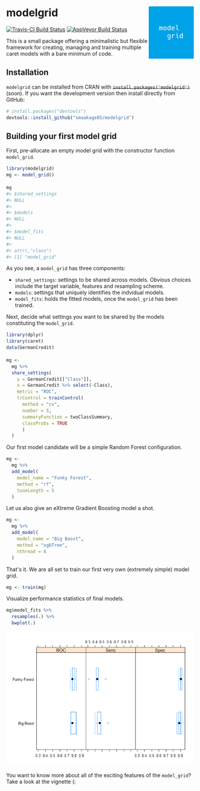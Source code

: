 
<!-- README.md is generated from README.Rmd. Please edit that file -->
modelgrid <img src="man/figures/mglogo.png" align="right" />
============================================================

[![Travis-CI Build Status](https://travis-ci.org/smaakage85/modelgrid.svg?branch=master)](https://travis-ci.org/smaakage85/modelgrid) [![AppVeyor Build Status](https://ci.appveyor.com/api/projects/status/github/smaakage85/modelgrid?branch=master&svg=true)](https://ci.appveyor.com/project/smaakage85/modelgrid)

This is a small package offering a minimalistic but flexible framework for creating, managing and training multiple caret models with a bare minimum of code.

Installation
------------

`modelgrid` can be installed from CRAN with ~~`install.packages('modelgrid')`~~ (soon). If you want the development version then install directly from GitHub:

``` r
# install.packages("devtools")
devtools::install_github("smaakage85/modelgrid")
```

Building your first model grid
------------------------------

First, pre-allocate an empty model grid with the constructor function `model_grid`.

``` r
library(modelgrid)
mg <- model_grid()

mg
#> $shared_settings
#> NULL
#> 
#> $models
#> NULL
#> 
#> $model_fits
#> NULL
#> 
#> attr(,"class")
#> [1] "model_grid"
```

As you see, a `model_grid` has three components:

-   `shared_settings`: settings to be shared across models. Obvious choices include the target variable, features and resampling scheme.
-   `models`: settings that uniquely identifies the indvidual models.
-   `model_fits`: holds the fitted models, once the `model_grid` has been trained.

Next, decide what settings you want to be shared by the models constituting the `model_grid`.

``` r
library(dplyr)
library(caret)
data(GermanCredit)

mg <-
  mg %>%
  share_settings(
    y = GermanCredit[["Class"]],
    x = GermanCredit %>% select(-Class),
    metric = "ROC",
    trControl = trainControl(
      method = "cv",
      number = 5,
      summaryFunction = twoClassSummary,
      classProbs = TRUE
      )
  )
```

Our first model candidate will be a simple Random Forest configuration.

``` r
mg <-
  mg %>%
  add_model(
    model_name = "Funky Forest",
    method = "rf",
    tuneLength = 5
  )
```

Let us also give an eXtreme Gradient Boosting model a shot.

``` r
mg <-
  mg %>%
  add_model(
    model_name = "Big Boost",
    method = "xgbTree",
    nthread = 8
  )
```

That's it. We are all set to train our first very own (extremely simple) model grid.

``` r
mg <- train(mg)
```

Visualize performance statistics of final models.

``` r
mg$model_fits %>%
  resamples(.) %>%
  bwplot(.)
```

![](man/figures/README-performance_bwplot-1.png)

You want to know more about all of the exciting features of the `model_grid`? Take a look at the vignette (:
